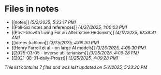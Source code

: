 # Files in notes

- [[notes]] *(5/2/2025, 5:23:17 PM)*
- [[Poli-Sci notes and references]] *(4/27/2025, 1:00:03 PM)*
- [[Post-Growth Living For an Alternative Hedonism]] *(4/17/2025, 10:38:31 AM)*
- [[idrees-kahloon]] *(3/25/2025, 4:09:30 PM)*
- [[Henry Farrell et al - on large AI models]] *(3/25/2025, 4:09:30 PM)*
- [[2025-03-05 - inverse utilitarianism]] *(3/25/2025, 4:09:28 PM)*
- [[2021-08-01-daily-Proust]] *(3/25/2025, 4:09:28 PM)*

*This list contains 7 files and was last updated on 5/2/2025, 5:23:20 PM*